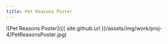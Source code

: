 ```yaml
---
title: Pet Reasons Poster
---
```


![Pet Reasons Poster]({{ site.github.url }}/assets/img/work/proj-4/PetReasonsPoster.jpg)
